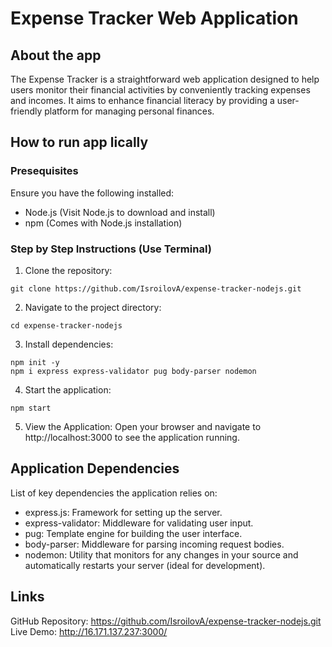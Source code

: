 # Expense Tracker Web Application

## About the app

The Expense Tracker is a straightforward web application designed to help users monitor their financial activities by conveniently tracking expenses and incomes. It aims to enhance financial literacy by providing a user-friendly platform for managing personal finances.

## How to run app lically

### Presequisites

Ensure you have the following installed:
- Node.js (Visit Node.js to download and install)
- npm (Comes with Node.js installation)

### Step by Step Instructions (Use Terminal)

1. Clone the repository:
``` 
git clone https://github.com/IsroilovA/expense-tracker-nodejs.git 
```

2. Navigate to the project directory:
```
cd expense-tracker-nodejs
```

3. Install dependencies:
```
npm init -y
npm i express express-validator pug body-parser nodemon
```

4. Start the application:
```
npm start
```

5. View the Application:
Open your browser and navigate to http://localhost:3000 to see the application running.

## Application Dependencies

List of key dependencies the application relies on:

- express.js: Framework for setting up the server.
- express-validator: Middleware for validating user input.
- pug: Template engine for building the user interface.
- body-parser: Middleware for parsing incoming request bodies.
- nodemon: Utility that monitors for any changes in your source and automatically restarts your server (ideal for development).

## Links
GitHub Repository: https://github.com/IsroilovA/expense-tracker-nodejs.git  
Live Demo: http://16.171.137.237:3000/